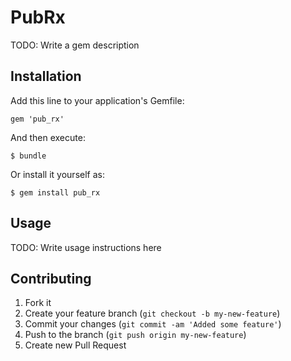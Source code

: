 # PubRx

TODO: Write a gem description

## Installation

Add this line to your application's Gemfile:

    gem 'pub_rx'

And then execute:

    $ bundle

Or install it yourself as:

    $ gem install pub_rx

## Usage

TODO: Write usage instructions here

## Contributing

1. Fork it
2. Create your feature branch (`git checkout -b my-new-feature`)
3. Commit your changes (`git commit -am 'Added some feature'`)
4. Push to the branch (`git push origin my-new-feature`)
5. Create new Pull Request
